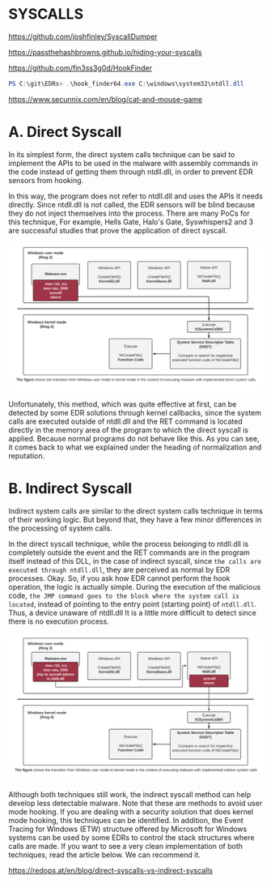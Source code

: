 # SYSCALLS
https://github.com/joshfinley/SyscallDumper

https://passthehashbrowns.github.io/hiding-your-syscalls

https://github.com/fin3ss3g0d/HookFinder
```powershell
PS C:\git\EDRs> .\hook_finder64.exe C:\windows\system32\ntdll.dll
```

https://www.secunnix.com/en/blog/cat-and-mouse-game
# A. Direct Syscall

In its simplest form, the direct system calls technique can be said to implement the APIs to be used in the malware with assembly commands in the code instead of getting them through ntdll.dll, in order to prevent EDR sensors from hooking.

In this way, the program does not refer to ntdll.dll and uses the APIs it needs directly. Since ntdll.dll is not called, the EDR sensors will be blind because they do not inject themselves into the process. There are many PoCs for this technique, For example, Hells Gate, Halo's Gate, Syswhispers2 and 3 are successful studies that prove the application of direct syscall.


![Screenshot](./images/syscall_direct.jpg)

Unfortunately, this method, which was quite effective at first, can be detected by some EDR solutions through kernel callbacks, since the system calls are executed outside of ntdll.dll and the RET command is located directly in the memory area of the program to which the direct syscall is applied. Because normal programs do not behave like this. As you can see, it comes back to what we explained under the heading of normalization and reputation.

# B. Indirect Syscall
Indirect system calls are similar to the direct system calls technique in terms of their working logic. But beyond that, they have a few minor differences in the processing of system calls.

In the direct syscall technique, while the process belonging to ntdll.dll is completely outside the event and the RET commands are in the program itself instead of this DLL, in the case of indirect syscall, since `the calls are executed through ntdll.dll`, they are perceived as normal by EDR processes. Okay. So, if you ask how EDR cannot perform the hook operation, the logic is actually simple. During the execution of the malicious code, `the JMP command goes to the block where the system call is located`, instead of pointing to the entry point (starting point) of `ntdll.dll`. 
Thus, a device unaware of ntdll.dll It is a little more difficult to detect since there is no execution process.

![Screenshot](./images/syscall_indirect.jpg)

Although both techniques still work, the indirect syscall method can help develop less detectable malware. Note that these are methods to avoid user mode hooking. If you are dealing with a security solution that does kernel mode hooking, this techniques can be identified.
In addition, the Event Tracing for Windows (ETW) structure offered by Microsoft for Windows systems can be used by some EDRs to control the stack structures where calls are made. If you want to see a very clean implementation of both techniques, read the article below. We can recommend it.

https://redops.at/en/blog/direct-syscalls-vs-indirect-syscalls